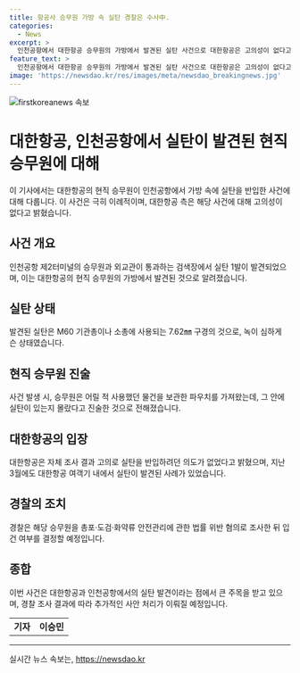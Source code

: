 ```yaml
---
title: 항공사 승무원 가방 속 실탄 경찰은 수사中.
categories:
  - News
excerpt: >
  인천공항에서 대한항공 승무원의 가방에서 발견된 실탄 사건으로 대한항공은 고의성이 없다고 판단했습니다. 이는 극히 이례적인 일로, 실탄은 파우치에 슬쩍 들어있었으며, 이에 대한항공은 자체 조사를 진행했습니다. 이러한 사건은 이전에도 발생하였고, 인천공항에서의 실탄 적발 건수는 증가 추세입니다. 해당 승무원은 총기 관련 법률 위반 혐의로 조사를 받을 예정입니다. (150자)
feature_text: >
  인천공항에서 대한항공 승무원의 가방에서 발견된 실탄 사건으로 대한항공은 고의성이 없다고 판단했습니다. 이는 극히 이례적인 일로, 실탄은 파우치에 슬쩍 들어있었으며, 이에 대한항공은 자체 조사를 진행했습니다. 이러한 사건은 이전에도 발생하였고, 인천공항에서의 실탄 적발 건수는 증가 추세입니다. 해당 승무원은 총기 관련 법률 위반 혐의로 조사를 받을 예정입니다. (150자)
image: 'https://newsdao.kr/res/images/meta/newsdao_breakingnews.jpg'
---
```


<p><img src="https://newsdao.kr/res/images/meta/newsdao_breakingnews.jpg" alt="firstkoreanews 속보" /></p>

<h1>대한항공, 인천공항에서 실탄이 발견된 현직 승무원에 대해</h1>

<p data-ke-size="size16"></p>

<p>이 기사에서는 대한항공의 현직 승무원이 인천공항에서 가방 속에 실탄을 반입한 사건에 대해 다룹니다. 이 사건은 극히 이례적이며, 대한항공 측은 해당 사건에 대해 고의성이 없다고 밝혔습니다.</p>

<h2 data-ke-size="size26">사건 개요</h2>

<p data-ke-size="size16">인천공항 제2터미널의 승무원과 외교관이 통과하는 검색장에서 실탄 1발이 발견되었으며, 이는 대한항공의 현직 승무원의 가방에서 발견된 것으로 알려졌습니다.</p>

<h2 data-ke-size="size26">실탄 상태</h2>

<p data-ke-size="size16">발견된 실탄은 M60 기관총이나 소총에 사용되는 7.62㎜ 구경의 것으로, 녹이 심하게 슨 상태였습니다.</p>

<h2 data-ke-size="size26">현직 승무원 진술</h2>

<p data-ke-size="size16">사건 발생 시, 승무원은 어릴 적 사용했던 물건을 보관한 파우치를 가져왔는데, 그 안에 실탄이 있는지 몰랐다고 진술한 것으로 전해졌습니다.</p>

<h2 data-ke-size="size26">대한항공의 입장</h2>

<p data-ke-size="size16">대한항공은 자체 조사 결과 고의로 실탄을 반입하려던 의도가 없었다고 밝혔으며, 지난 3월에도 대한항공 여객기 내에서 실탄이 발견된 사례가 있었습니다.</p>

<h2 data-ke-size="size26">경찰의 조치</h2>

<p data-ke-size="size16">경찰은 해당 승무원을 총포·도검·화약류 안전관리에 관한 법률 위반 혐의로 조사한 뒤 입건 여부를 결정할 예정입니다.</p>

<h2 data-ke-size="size26">종합</h2>

<p data-ke-size="size16">이번 사건은 대한항공과 인천공항에서의 실탄 발견이라는 점에서 큰 주목을 받고 있으며, 경찰 조사 결과에 따라 추가적인 사안 처리가 이뤄질 예정입니다.</p>

<p data-ke-size="size16"></p>

<table>
  <tbody>
    <tr>
      <td style="text-align: center; height: 17px;"><b>기자</b></td>
      <td style="text-align: center; height: 17px;"><b>이승민</b></td>
    </tr>
  </tbody>
</table>

<p data-ke-size="size16"></p>

<hr>
실시간 뉴스 속보는, <a href="https://newsdao.kr" rel="dofollow">https://newsdao.kr</a>


